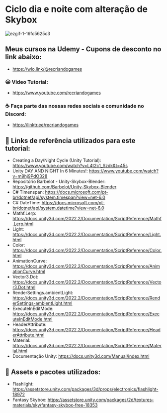 
# Ciclo dia e noite com alteração de Skybox

![ezgif-1-16fc5625c3](https://user-images.githubusercontent.com/68354176/161181646-05c50977-45f6-4391-b047-724cf9e41fa9.gif)

## Meus cursos na Udemy - Cupons de desconto no link abaixo:
* https://wlo.link/@recriandogames
 
### 😀 Vídeo Tutorial:
* https://www.youtube.com/recriandogames

### ☕ Faça parte das nossas redes sociais e comunidade no Discord: 
* https://linktr.ee/recriandogames

## 🚀 Links de referência utilizados para este tutorial:

* Creating a Day/Night Cycle (Unity Tutorial): https://www.youtube.com/watch?v=L4t2c1_Szdk&t=45s
* Unity DAY AND NIGHT In 6 Minutes!: https://www.youtube.com/watch?v=m9hj9PdO328
* Repositório Barbelot - Unity-Skybox-Blender: https://github.com/Barbelot/Unity-Skybox-Blender
* C# Timenspan: https://docs.microsoft.com/pt-br/dotnet/api/system.timespan?view=net-6.0
* C# DateTime: https://docs.microsoft.com/pt-br/dotnet/api/system.datetime?view=net-6.0 
* Mathf.Lerp: https://docs.unity3d.com/2022.2/Documentation/ScriptReference/Mathf.Lerp.html
* Light: https://docs.unity3d.com/2022.2/Documentation/ScriptReference/Light.html
* Color: https://docs.unity3d.com/2022.2/Documentation/ScriptReference/Color.html
* AnimationCurve: https://docs.unity3d.com/2022.2/Documentation/ScriptReference/AnimationCurve.html
* Vector3.Dot: https://docs.unity3d.com/2022.2/Documentation/ScriptReference/Vector3.Dot.html
* RenderSettings.ambientLight: https://docs.unity3d.com/2022.2/Documentation/ScriptReference/RenderSettings-ambientLight.html
* ExecuteInEditMode: https://docs.unity3d.com/2022.2/Documentation/ScriptReference/ExecuteInEditMode.html
* HeaderAttribute: https://docs.unity3d.com/2022.2/Documentation/ScriptReference/HeaderAttribute.html
* Material: https://docs.unity3d.com/2022.2/Documentation/ScriptReference/Material.html
* Documentação Unity: https://docs.unity3d.com/Manual/index.html

## 🚀 Assets e pacotes utilizados:
* Flashlight: https://assetstore.unity.com/packages/3d/props/electronics/flashlight-18972
* Fantasy Skybox: https://assetstore.unity.com/packages/2d/textures-materials/sky/fantasy-skybox-free-18353
